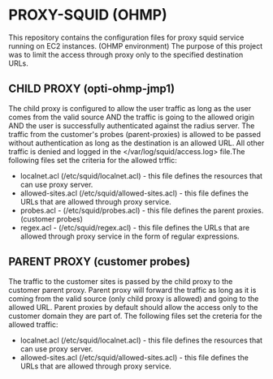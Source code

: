 # **PROXY-SQUID (OHMP)**

This repository contains the configuration files for proxy squid service running on EC2 instances. (OHMP environment)
The purpose of this project was to limit the access through proxy only to the specified destination URLs.

## CHILD PROXY (opti-ohmp-jmp1)

The child proxy is configured to allow the user traffic as long as the user comes from the valid source AND the traffic is going to the allowed origin AND the user is successfully authenticated against the radius server. The traffic from the customer's probes (parent-proxies) is allowed to be passed without authentication as long as the destination is an allowed URL. All other traffic is denied and logged in the </var/log/squid/access.log> file.The following files set the criteria for the allowed trffic:

 - localnet.acl (/etc/squid/localnet.acl) - this file defines the resources that can use proxy server.
 - allowed-sites.acl (/etc/squid/allowed-sites.acl) - this file defines the URLs that are allowed through proxy service.
 - probes.acl - (/etc/squid/probes.acl) - this file defines the parent proxies. (customer probes)
 - regex.acl - (/etc/squid/regex.acl) - this file defines the URLs that are allowed through proxy service in the form of regular expressions.

## PARENT PROXY (customer probes)

The traffic to the customer sites is passed by the child proxy to the customer parent proxy. Parent proxy will forward the traffic as long as it is coming from the valid source (only child proxy is allowed) and going to the allowed URL. Parent proxies by default should allow the access only to the customer domain they are part of. 
The following files set the creteria for the allowed traffic:

- localnet.acl (/etc/squid/localnet.acl) - this file defines the resources that can use proxy server.
- allowed-sites.acl (/etc/squid/allowed-sites.acl) - this file defines the URLs that are allowed through proxy service.




